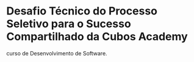 # Desafio Técnico do Processo Seletivo para o Sucesso Compartilhado da Cubos Academy 
curso de Desenvolvimento de Software.
